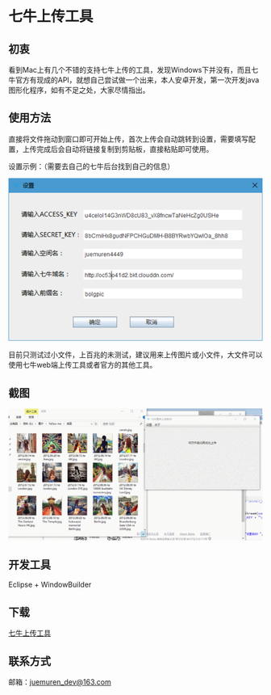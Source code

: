 # 七牛上传工具
## 初衷
看到Mac上有几个不错的支持七牛上传的工具，发现Windows下并没有，而且七牛官方有现成的API，就想自己尝试做一个出来，本人安卓开发，第一次开发java图形化程序，如有不足之处，大家尽情指出。
## 使用方法
直接将文件拖动到窗口即可开始上传，首次上传会自动跳转到设置，需要填写配置，上传完成后会自动将链接复制到剪贴板，直接粘贴即可使用。

设置示例：（需要去自己的七牛后台找到自己的信息）

![image](setting.png)

目前只测试过小文件，上百兆的未测试，建议用来上传图片或小文件，大文件可以使用七牛web端上传工具或者官方的其他工具。
## 截图
![image](GIF.gif)
## 开发工具
Eclipse + WindowBuilder
## 下载
[七牛上传工具](https://github.com/juemuren4449/QiNiuUpLoad/七牛上传工具.exe?raw=true)
## 联系方式
邮箱：juemuren_dev@163.com